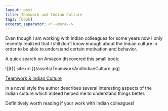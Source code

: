 ```yaml
---
layout: post
title: Teamwork and Indian Culture
tags: [book]
excerpt_separator: <!--more-->
---
```


Even though I am working with Indian colleagues for some years now I only recently realized that I still don't know enough about the 
Indian culture in order to be able to understand certain motivation and behavior.

A quick search on Amazon discovered this small book:

![]({{ site.url }}/assets/TeamworkAndIndianCulture.jpg)

[Teamwork & Indian Culture](https://www.amazon.com/Teamwork-Indian-Culture-Practical-Working/dp/1482566982/ref=sr_1_1?ie=UTF8&qid=1488718358&sr=8-1&keywords=teamwork+and+indian+culture)
<!--more-->
In a novel style the author describes several interesting aspects of the Indian culture which indeed helped me to understand things 
better.

Definitively worth reading if your work with Indian colleagues!
 
